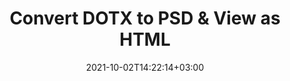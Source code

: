 ---
############################# Static ############################
layout: "autogen"
date: 2021-10-02T14:22:14+03:00
draft: false
path: "total/net/conversion/dotx-to-psd/"

############################# Head ############################
head_title: "Convert DOTX to PSD in C# VB.NET & View as HTML"
head_description: "Code example to convert DOTX to PSD and 100+ other file formats in .NET (C#, VB.NET, ASP.NET & .NET Core) applications. Display the Converted PSD document as HTML viewer."

############################# Header ############################
title: "Convert DOTX to PSD & View as HTML"
description: "Programmatically convert DOTX to PSD in .NET applications using flexible options to customize the resultant document. Convert the complete document or specific pages based on page numbers or selective page ranges using the .NET document conversion library."

############################# SubMenu ############################
submenu:
    enable: false

############################# Content ############################
content:
    enable: true
    block:
    - title_left: "DOTX to PSD Conversion in C# .NET"
      content_left: |
          DOTX to PSD file conversion using C#. Add watermark and view the converted document as HTML without using any external software.

          -   Create **Converter** object to convert DOTX document
          -   Set the convert options for PSD format
          -   Call **Convert** method of **Converter** class instance for conversion to PSD
          -   Set options for HTML viewer
          -   Create **Viewer** object to view converted PSD as HTML
          
      title_right: "Convert Whole Document or Specific Pages"
      content_right: |
          You require `GroupDocs.Conversion` & `GroupDocs.Viewer` namespaces to convert between a wide range of popular document types such as PDF, Microsoft Word, Excel, PowerPoint, Project, Outlook, HTML, diagrams and image file formats. Explore other [.NET APIs for Office documents](https://products.conholdate.com/total/net/) as offered by Conholdate.Total.
          
          Get the respective assembly files from the [downloads](https://downloads.conholdate.com/total/net) or fetch the whole package from [Nuget](https://www.nuget.org/packages/Conholdate.Total/) to add 'Conholdate.Total` directly in your workspace.
          
      code: |
          ```cs {linenos=false}
          // Convert DOTX to PSD using GroupDocs.Conversion API
          // Create Converter object to convert DOTX document
          using (Converter converter = new Converter("input.dotx"))
          {
              // set the convert options for PSD format
              var convertOptions = converter.GetPossibleConversions()["psd"].ConvertOptions;

              // convert to PSD format
              converter.Convert("output.psd", convertOptions);
          }

          // Set options for HTML viewer
          HtmlViewOptions viewOptions = HtmlViewOptions.ForEmbeddedResources("output{0}.html");

          // Create Viewer object to view converted PSD as HTML
          using (Viewer viewer = new Viewer("output.psd"))
          {
              viewer.View(viewOptions);
          }
          ```
    - title_left: "Add Watermark to Converted PSD in C#"
      content_left: |
          Accurately convert documents (DOTX to PSD) exactly as the original file and apply text or image watermarks to the converted document pages using C# .NET.

          -   Create **Converter** object to convert DOTX document
          -   Create new instance of **WatermarkOptions** class
          -   Specify watermark properties (color, width, text, image etc)
          -   Instantiate the proper **ConvertOptions** class
          -   Set **Watermark** property of the **ConvertOptions** instance
          -   Call **Convert** method of **Converter** class instance for conversion to PSD
        
      title_right: "Source Document Information Extraction"
      content_right: |
          The documents information extraction feature not only allows getting the basic information about the source document file but it also supports extracting some valuable file-format specific information such as project start and end dates of a Microsoft Project file, any printing restrictions on a PDF document, list of folders enclosed in an Outlook data file etc. 

          Convert popular document file formats on different operating systems such as Windows, Linux or macOS while using platforms such as Windows Azure, Mono and Xamarin.
          
      code: |
          ```cs {linenos=false}
          // Create Converter object to convert DOTX document
          using (Converter converter = new Converter("input.dotx"))
          {
              // Create new instance of WatermarkOptions class
              WatermarkOptions watermark = new WatermarkOptions
              {
                  Text = "Sample watermark",
                  Color = Color.Red,
                  Width = 100,
                  Height = 100,
                  Background = true
              };

              // Instantiate the proper ConvertOptions class
              PdfConvertOptions options = new PdfConvertOptions
              {
                  Watermark = watermark
              };

              // convert to PSD format
              converter.Convert("output.psd", options);
          }
          ```
############################# About Formats ############################
about_formats:
    enable: false
############################# More Formats ############################
more_formats:
    enable: true
    auto: false
    other_out_formats: PDF DOCX DOT DOTX DOTM TXT RTF HTML MHTML XLS XLSX XLSM XLT XLTX XLTM CSV DIF PPT PPTX PPS PPSX POT POTX POTM ODT OTT OTP ODP ODS EMZ WMZ SVGZ TEX DCM WMF BMP PNG GIF JPEG TIFF
############################# Back to top ###############################
back_to_top:
  enable: true
---